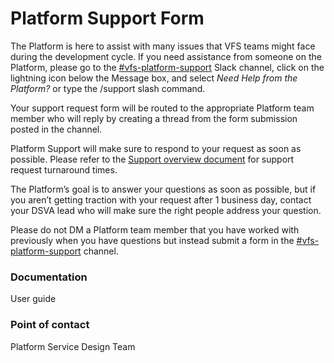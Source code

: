 <h1 >Platform Support Form</h1>
<p>The Platform is here to assist with many issues that VFS teams might face during the development cycle. If you need assistance from someone on the Platform, please go to the <a href='https://dsva.slack.com/archives/CBU0KDSB1'>#vfs-platform-support</a> Slack channel, click on the lightning icon below the Message box, and select <em>Need Help from the Platform?</em> or type the /support slash command.</p>
<p>Your support request form will be routed to the appropriate Platform team member who will reply by creating a thread from the form submission posted in the channel.</p>
<p>Platform Support will make sure to respond to your request as soon as possible. Please refer to the <a href='https://depo-platform-documentation.scrollhelp.site/support/Support-overview.604012552.html'>Support overview document</a> for support request turnaround times.</p>
<p>The Platform’s goal is to answer your questions as soon as possible, but if you aren’t getting traction with your request after 1 business day, contact your DSVA lead who will make sure the right people address your question.</p>
<p>Please do not DM a Platform team member that you have worked with previously when you have questions but instead submit a form in the <a href='https://dsva.slack.com/channels/vfs-platform-support'>#vfs-platform-support</a> channel.</p>
<h3 >Documentation</h3>
<p>User guide </p>
<h3 >Point of contact</h3>
Platform Service Design Team

